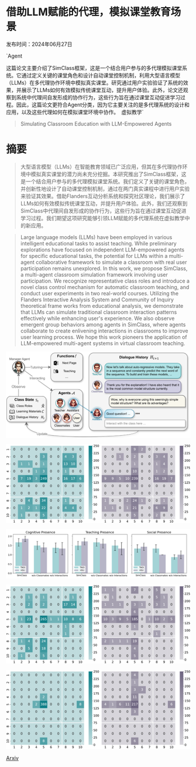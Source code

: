 # 借助LLM赋能的代理，模拟课堂教育场景

发布时间：2024年06月27日

`Agent

这篇论文主要介绍了SimClass框架，这是一个结合用户参与的多代理模拟课堂系统。它通过定义关键的课堂角色和设计自动课堂控制机制，利用大型语言模型（LLMs）在多代理协作环境中模拟真实课堂。研究通过用户实验验证了系统的效果，并展示了LLMs如何有效模拟传统课堂互动，提升用户体验。此外，论文还观察到系统中代理间自发形成的协作行为，这些行为旨在通过课堂互动促进学习过程。因此，这篇论文更符合Agent分类，因为它主要关注的是多代理系统的设计和应用，以及这些代理如何在模拟课堂环境中协作。` `虚拟教学`

> Simulating Classroom Education with LLM-Empowered Agents

# 摘要

> 大型语言模型（LLMs）在智能教育领域已广泛应用，但其在多代理协作环境中模拟真实课堂的潜力尚未充分挖掘。本研究推出了SimClass框架，这是一个结合用户参与的多代理模拟课堂系统。我们定义了关键的课堂角色，并创新性地设计了自动课堂控制机制，通过在两门真实课程中进行用户实验来验证其效果。借助Flanders互动分析系统和探究社区理论，我们展示了LLMs如何有效模拟传统课堂互动，并提升用户体验。此外，我们还观察到SimClass中代理间自发形成的协作行为，这些行为旨在通过课堂互动促进学习过程。我们期望这项研究能够引领LLM赋能的多代理系统在虚拟教学中的新应用。

> Large language models (LLMs) have been employed in various intelligent educational tasks to assist teaching. While preliminary explorations have focused on independent LLM-empowered agents for specific educational tasks, the potential for LLMs within a multi-agent collaborative framework to simulate a classroom with real user participation remains unexplored. In this work, we propose SimClass, a multi-agent classroom simulation framework involving user participation. We recognize representative class roles and introduce a novel class control mechanism for automatic classroom teaching, and conduct user experiments in two real-world courses. Utilizing the Flanders Interactive Analysis System and Community of Inquiry theoretical frame works from educational analysis, we demonstrate that LLMs can simulate traditional classroom interaction patterns effectively while enhancing user's experience. We also observe emergent group behaviors among agents in SimClass, where agents collaborate to create enlivening interactions in classrooms to improve user learning process. We hope this work pioneers the application of LLM-empowered multi-agent systems in virtual classroom teaching.

![借助LLM赋能的代理，模拟课堂教育场景](../../../paper_images/2406.19226/x1.png)

![借助LLM赋能的代理，模拟课堂教育场景](../../../paper_images/2406.19226/x2.png)

![借助LLM赋能的代理，模拟课堂教育场景](../../../paper_images/2406.19226/CoI.png)

![借助LLM赋能的代理，模拟课堂教育场景](../../../paper_images/2406.19226/x3.png)

![借助LLM赋能的代理，模拟课堂教育场景](../../../paper_images/2406.19226/x4.png)

[Arxiv](https://arxiv.org/abs/2406.19226)